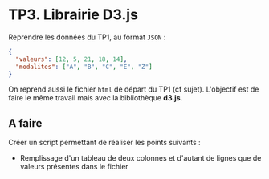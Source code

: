 # TP3. Librairie D3.js

Reprendre les données du TP1, au format `JSON` :
```json
{
  "valeurs": [12, 5, 21, 18, 14],
  "modalites": ["A", "B", "C", "E", "Z"]
}
```
On reprend aussi le fichier `html` de départ du TP1 (cf sujet). L'objectif est de faire le même travail mais avec la bibliothèque **d3.js**.

## A faire

Créer un script permettant de réaliser les points suivants :

- Remplissage d'un tableau de deux colonnes et d'autant de lignes que de valeurs présentes dans le fichier 
